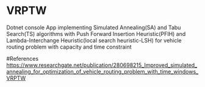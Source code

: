# VRPTW
Dotnet console App implementing
Simulated Annealing(SA) and Tabu Search(TS) algorithms with 
Push Forward Insertion Heuristic(PFIH) and 
Lambda-Interchange Heuristic(local search heuristic-LSH) for 
vehicle routing problem with capacity and time constraint

#References
https://www.researchgate.net/publication/280698215_Improved_simulated_annealing_for_optimization_of_vehicle_routing_problem_with_time_windows_VRPTW






